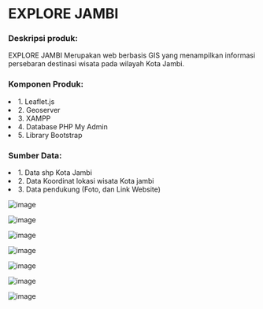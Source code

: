 <h1>EXPLORE JAMBI</h1>
<h3>Deskripsi produk:</h3>

EXPLORE JAMBI Merupakan web berbasis GIS yang menampilkan informasi persebaran destinasi wisata pada wilayah Kota Jambi.

<h3>Komponen Produk:</h3>
<li>1. Leaflet.js</li>
<li>2. Geoserver</li>
<li>3. XAMPP</li>
<li>4. Database PHP My Admin</li>
<li>5. Library Bootstrap</li>

<h3>Sumber Data:</h3>
<li>1. Data shp Kota Jambi</li>
<li>2. Data Koordinat lokasi wisata Kota jambi</li>
<li>3. Data pendukung (Foto, dan Link Website)</li>

![image](https://github.com/Gitafdla/wisata/assets/118282690/745aa50f-54a2-4665-8fdc-b4518e22e4ec)

![image](https://github.com/Gitafdla/wisata/assets/118282690/646d33b9-d1b5-4f70-9163-de1942d63381)

![image](https://github.com/Gitafdla/wisata/assets/118282690/c844c615-ddd0-4645-9587-484353d45ace)

![image](https://github.com/Gitafdla/wisata/assets/118282690/632b001d-2790-4a74-bedb-d73003f59c7b)

![image](https://github.com/Gitafdla/wisata/assets/118282690/02ca4d8f-7fb9-41c5-b62f-51a771c59bc9)

![image](https://github.com/Gitafdla/wisata/assets/118282690/c4965a55-41c7-4336-90ad-d1958a2921c6)

![image](https://github.com/Gitafdla/wisata/assets/118282690/cbf640d7-7caa-4c9f-ad54-c2236e0ff9b4)










